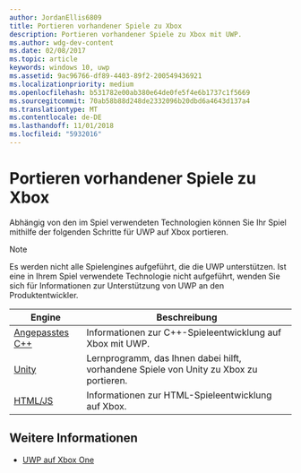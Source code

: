 ```yaml
---
author: JordanEllis6809
title: Portieren vorhandener Spiele zu Xbox
description: Portieren vorhandener Spiele zu Xbox mit UWP.
ms.author: wdg-dev-content
ms.date: 02/08/2017
ms.topic: article
keywords: windows 10, uwp
ms.assetid: 9ac96766-df89-4403-89f2-200549436921
ms.localizationpriority: medium
ms.openlocfilehash: b531782e00ab380e64de0fe5f4e6b1737c1f5669
ms.sourcegitcommit: 70ab58b88d248de2332096b20dbd6a4643d137a4
ms.translationtype: MT
ms.contentlocale: de-DE
ms.lasthandoff: 11/01/2018
ms.locfileid: "5932016"
---
```

# <a name="bringing-existing-games-to-xbox"></a>Portieren vorhandener Spiele zu Xbox


Abhängig von den im Spiel verwendeten Technologien können Sie Ihr Spiel mithilfe der folgenden Schritte für UWP auf Xbox portieren.

> [!NOTE]
> Es werden nicht alle Spielengines aufgeführt, die die UWP unterstützen. Ist eine in Ihrem Spiel verwendete Technologie nicht aufgeführt, wenden Sie sich für Informationen zur Unterstützung von UWP an den Produktentwickler.

| Engine      | Beschreibung |
|------------|-------------|
|[Angepasstes C++](development-lanes-custom-cpp.md)| Informationen zur C++-Spieleentwicklung auf Xbox mit UWP. |
|[Unity](development-lanes-unity.md)| Lernprogramm, das Ihnen dabei hilft, vorhandene Spiele von Unity zu Xbox zu portieren. |
|[HTML/JS](development-lanes-html.md)| Informationen zur HTML-Spieleentwicklung auf Xbox. |

## <a name="see-also"></a>Weitere Informationen

- [UWP auf Xbox One](index.md)

